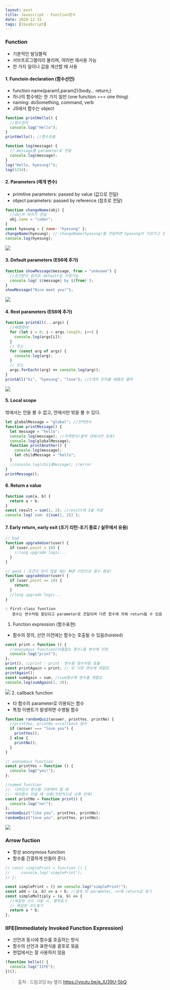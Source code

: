 ```yaml
---
layout: post
title: Javascript - Function함수
date: 2020-12-31
tags: [JavaScript]
---
```


### Function

- 기본적인 빌딩블럭
- 서브프로그램이라 불리며, 여러번 재사용 가능
- 한 가지 일이나 값을 계산할 때 사용

#### 1. Functoin declaration (함수선언)

- function name(param1,param2){body... return;}
- 하나의 함수에는 한 가지 일만 (one function === one thing)
- naming: doSomething, command, verb
- JS에서 함수는 object

```jsx
function printHello() {
  //함수정의
  console.log("Hello");
}
printHello(); //함수호출
```

```jsx
function log(message) {
  // message를 parameter로 전달
  console.log(message);
}
log("Hello, hyesung!");
log(1234);
```

#### 2. Parameters (매개 변수)

- primitive parameters: passed by value (값으로 전달)
- object parameters: passed by reference (참조로 전달)

```jsx
function changeName(obj) {
  //obj의 위치가 전달
  obj.name = "coder";
}
const hyesung = { name: "hyesung" };
changeName(hyesung); // changeName(hyesung)를 전달하면 hyesung이 가르키고 있는 곳에 이름을 coder로 변경함
console.log(hyesung);
```

![](https://images.velog.io/images/hyehye/post/2e2e618c-92b4-48a4-ad3b-442061a65233/%EC%8A%A4%ED%81%AC%EB%A6%B0%EC%83%B7%202020-12-28%20%EC%98%A4%ED%9B%84%202.43.15.png)

#### 3. Default parameters (ES6에 추가)

```jsx
function showMessage(message, from = "unknown") {
  //조건문이 없어도 default값 지정가능
  console.log(`${message} by ${from}`);
}
showMessage("Nice meet you!");
```

![](https://images.velog.io/images/hyehye/post/83aeeddc-b228-45e7-a120-43d237e5b367/%EC%8A%A4%ED%81%AC%EB%A6%B0%EC%83%B7%202020-12-28%20%EC%98%A4%ED%9B%84%202.43.24.png)

#### 4. Rest parameters (ES6에 추가)

```jsx
function printAll(...args) {
  //배열형태
  for (let i = 0; i < args.length; i++) {
    console.log(args[i]);
  }
  // 또는
  for (const arg of args) {
    console.log(arg);
  }
  // 또는
  args.forEach((arg) => console.log(arg));
}
printAll("hi", "hyesung", "love"); //3개의 인자를 배열로 출력
```

![](https://images.velog.io/images/hyehye/post/d3eca32f-b030-4e6b-8046-1a22faf944c3/%EC%8A%A4%ED%81%AC%EB%A6%B0%EC%83%B7%202020-12-28%20%EC%98%A4%ED%9B%84%202.43.35.png)

#### 5. Local scope

밖에서는 안을 볼 수 없고, 안에서만 밖을 볼 수 있다.

```jsx
let globalMessage = "global"; //전역변수
function printMessage() {
  let message = "hello";
  console.log(message); //지역변수(블럭 내에서만 유효)
  console.log(globalMessage);
  function printAnother() {
    console.log(message);
    let childMessage = "hello";
  }
  //console.log(childMessage); //error
}
printMessage();
```

#### 6. Return a value

```jsx
function sum(a, b) {
  return a + b;
}
const result = sum(1, 2); //result에 3을 저장
console.log(`sum: ${sum(1, 2)}`);
```

#### 7. Early return, early exit (조기 리턴-조기 종료 / 실무에서 유용)

```jsx
// bad
function upgradeUser(user) {
  if (user.point > 10) {
    //long upgrade logic...
  }
}

// good ( 조건이 맞지 않을 때는 빠른 리턴으로 함수 종료)
function upgradeUser(user) {
  if (user.point <= 10) {
    return;
  }
  //long upgrade logic...
}
```

```
💡 First-class function
   함수는 변수처럼 할당되고 parameter로 전달되며 다른 함수에 의해 return될 수 있음
```

1. Function expression (함수표현)

- 함수의 정의, 선언 이전에는 함수는 호출될 수 있음(hoisted)

```jsx
const print = function () {
  //anonymous function(이름없는 함수)를 변수에 저장
  console.log("print");
};
print(); //print : print  변수를 함수처럼 호출
const printAgain = print; // 또 다른 변수에 재할당
printAgain();
const sumAgain = sum; //sum함수에 변수를 재할당
console.log(sumAgain(1, 3));
```

![](https://images.velog.io/images/hyehye/post/d623aae8-d8ff-47c3-99eb-6d2ae23098e2/%EC%8A%A4%ED%81%AC%EB%A6%B0%EC%83%B7%202020-12-28%20%EC%98%A4%ED%9B%84%202.43.44.png) 2. callback function

- 타 함수의 parameter로 이용되는 함수
- 특정 이벤트가 발생하면 수행될 함수

```jsx
function randomQuiz(answer, printYes, printNo) {
  //printYes, printNo =>callback 함수
  if (answer === "love you") {
    printYes();
  } else {
    printNo();
  }
}

// anonymous function
const printYes = function () {
  console.log("yes!");
};

//named function
//- 디버깅시 함수를 구분해야 할 때
//- 재귀함수 만들 떄 사용(무한적으로 순환 반복)
const printNo = function print() {
  console.log("no!");
};
randomQuiz("like you", printYes, printNo);
randomQuiz("love you", printYes, printNo);
```

![](https://images.velog.io/images/hyehye/post/1da7f4e1-79e6-4f7b-a7ec-3133574b6cbc/%EC%8A%A4%ED%81%AC%EB%A6%B0%EC%83%B7%202020-12-28%20%EC%98%A4%ED%9B%84%202.43.50.png)

### Arrow fuction

- 항상 anonymous function
- 함수를 간결하게 만들어 준다.

```jsx
// const simplePrint = function () {
//     console.log('simplePrint');
// };

const simplePrint = () => console.log("simplePrint!");
const add = (a, b) => a + b; //괄호 안 parameter, =>에 return값 표기
const simpleMultiply = (a, b) => {
  //복잡한 코드 사용 시, 블럭표기
  // 복잡한 코드표기
  return a * b;
};
```

### IIFE(Immediately Invoked Function Expression)

- 선언과 동시에 함수를 호출하는 방식
- 함수의 선언과 표현식을 괄호로 묶음
- 현업에서는 잘 사용하지 않음

```jsx
(function hello() {
  console.log("IIFE");
})();
```

> 출처 : 드림코딩 by 엘리 https://youtu.be/e_lU39U-5bQ
